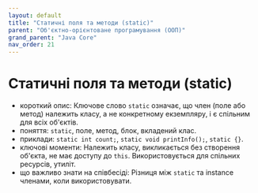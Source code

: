 ```yaml
---
layout: default
title: "Статичні поля та методи (static)"
parent: "Об'єктно-орієнтоване програмування (ООП)"
grand_parent: "Java Core"
nav_order: 21
---
```


# Статичні поля та методи (static)

*   короткий опис: Ключове слово `static` означає, що член (поле або метод) належить класу, а не конкретному екземпляру, і є спільним для всіх об'єктів.
*   поняття: `static`, поле, метод, блок, вкладений клас.
*   приклади: `static int count;`, `static void printInfo();`, `static {}`.
*   ключові моменти: Належить класу, викликається без створення об'єкта, не має доступу до `this`. Використовується для спільних ресурсів, утиліт.
*   що важливо знати на співбесіді: Різниця між `static` та instance членами, коли використовувати.
